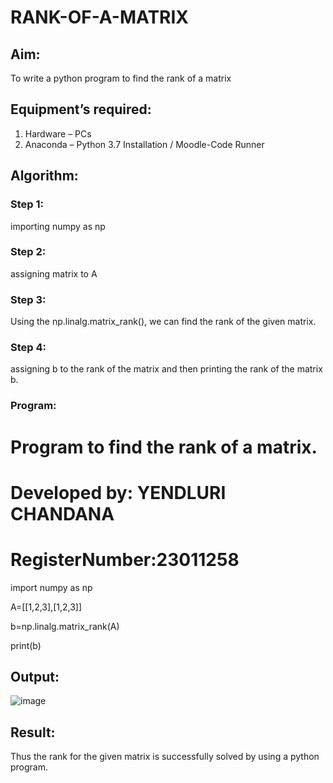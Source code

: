 # RANK-OF-A-MATRIX
## Aim:
To write a python program to find the rank of a matrix
## Equipment’s required:
1. 	Hardware – PCs
2. 	Anaconda – Python 3.7 Installation / Moodle-Code Runner
## Algorithm:
### Step 1: 
importing numpy as np
### Step 2: 
assigning matrix to A
### Step 3: 
Using the np.linalg.matrix_rank(), we can find the rank of the given matrix.
### Step 4: 
assigning b to the rank of the matrix and then printing the rank of the matrix b.
### Program:
# Program to find the rank of a matrix.
# Developed by: YENDLURI CHANDANA
# RegisterNumber:23011258
import numpy as np

A=[[1,2,3],[1,2,3]]

b=np.linalg.matrix_rank(A)

print(b)

## Output:
![image](https://github.com/23011258/RANK-OF-A-MATRIX/assets/139842204/49e5e460-0653-42af-ae97-386483f84450)

## Result:
Thus the rank for the given matrix is successfully solved by  using a python program.

